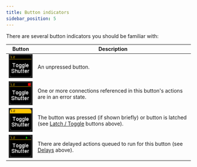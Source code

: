 ```yaml
---
title: Button indicators
sidebar_position: 5
---
```


There are several button indicators you should be familiar with:

| Button                                                                                   | Description                                                                                                                 |
| ---------------------------------------------------------------------------------------- | --------------------------------------------------------------------------------------------------------------------------- |
| ![Button latch off](images/button-latch-off-with-topbar.png?raw=true 'Button latch off') | An unpressed button.                                                                                                        |
| ![Button error](images/button-error.png?raw=true 'Button error')                         | One or more connections referenced in this button's actions are in an error state.                                          |
| ![Button latch on](images/button-latch-on-with-topbar.png?raw=true 'Button latch on')    | The button was pressed (if shown briefly) or button is latched (see [Latch / Toggle](#header-latch--toggle) buttons above). |
| ![Button delay](images/button-delay.png?raw=true 'Button delay')                         | There are delayed actions queued to run for this button (see [Delays](#header-delays) above).                               |
